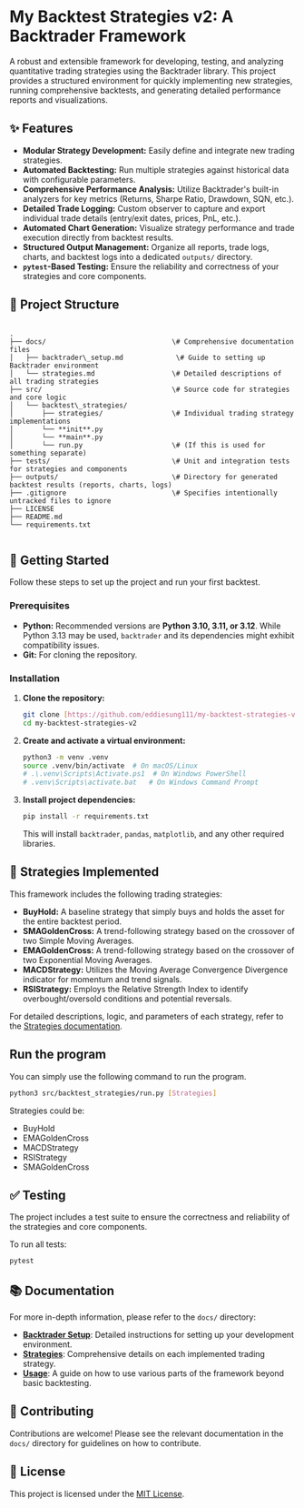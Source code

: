 # My Backtest Strategies v2: A Backtrader Framework

A robust and extensible framework for developing, testing, and analyzing quantitative trading strategies using the Backtrader library. This project provides a structured environment for quickly implementing new strategies, running comprehensive backtests, and generating detailed performance reports and visualizations.

## ✨ Features

* **Modular Strategy Development:** Easily define and integrate new trading strategies.
* **Automated Backtesting:** Run multiple strategies against historical data with configurable parameters.
* **Comprehensive Performance Analysis:** Utilize Backtrader's built-in analyzers for key metrics (Returns, Sharpe Ratio, Drawdown, SQN, etc.).
* **Detailed Trade Logging:** Custom observer to capture and export individual trade details (entry/exit dates, prices, PnL, etc.).
* **Automated Chart Generation:** Visualize strategy performance and trade execution directly from backtest results.
* **Structured Output Management:** Organize all reports, trade logs, charts, and backtest logs into a dedicated `outputs/` directory.
* **`pytest`-Based Testing:** Ensure the reliability and correctness of your strategies and core components.

## 📂 Project Structure

```

.
├── docs/                               \# Comprehensive documentation files
│   ├── backtrader\_setup.md             \# Guide to setting up Backtrader environment
│   └── strategies.md                   \# Detailed descriptions of all trading strategies
├── src/                                \# Source code for strategies and core logic
│   └── backtest\_strategies/
│       ├── strategies/                 \# Individual trading strategy implementations
│       └── **init**.py
│       └── **main**.py
│       └── run.py                      \# (If this is used for something separate)
├── tests/                              \# Unit and integration tests for strategies and components
├── outputs/                            \# Directory for generated backtest results (reports, charts, logs)
├── .gitignore                          \# Specifies intentionally untracked files to ignore
├── LICENSE
├── README.md          
└── requirements.txt       
 

````

## 🚀 Getting Started

Follow these steps to set up the project and run your first backtest.

### Prerequisites

* **Python:** Recommended versions are **Python 3.10, 3.11, or 3.12**. While Python 3.13 may be used, `backtrader` and its dependencies might exhibit compatibility issues.
* **Git:** For cloning the repository.

### Installation

1.  **Clone the repository:**
    ```bash
    git clone [https://github.com/eddiesung111/my-backtest-strategies-v2.git](https://github.com/eddiesung111/my-backtest-strategies-v2.git)
    cd my-backtest-strategies-v2
    ```

2.  **Create and activate a virtual environment:**
    ```bash
    python3 -m venv .venv
    source .venv/bin/activate  # On macOS/Linux
    # .\.venv\Scripts\Activate.ps1  # On Windows PowerShell
    # .venv\Scripts\activate.bat   # On Windows Command Prompt
    ```

3.  **Install project dependencies:**
    ```bash
    pip install -r requirements.txt
    ```
    This will install `backtrader`, `pandas`, `matplotlib`, and any other required libraries.

## 🧠 Strategies Implemented

This framework includes the following trading strategies:

  * **BuyHold:** A baseline strategy that simply buys and holds the asset for the entire backtest period.
  * **SMAGoldenCross:** A trend-following strategy based on the crossover of two Simple Moving Averages.
  * **EMAGoldenCross:** A trend-following strategy based on the crossover of two Exponential Moving Averages.
  * **MACDStrategy:** Utilizes the Moving Average Convergence Divergence indicator for momentum and trend signals.
  * **RSIStrategy:** Employs the Relative Strength Index to identify overbought/oversold conditions and potential reversals.

For detailed descriptions, logic, and parameters of each strategy, refer to the [Strategies documentation](https://www.google.com/search?q=docs/strategies.md).

## Run the program
You can simply use the following command to run the program.
```bash
python3 src/backtest_strategies/run.py [Strategies]
```
Strategies could be:
* BuyHold
* EMAGoldenCross
* MACDStrategy
* RSIStrategy
* SMAGoldenCross

## ✅ Testing

The project includes a test suite to ensure the correctness and reliability of the strategies and core components.

To run all tests:

```bash
pytest
```

## 📚 Documentation

For more in-depth information, please refer to the `docs/` directory:

  * [**Backtrader Setup**](https://www.google.com/search?q=docs/backtrader_setup.md): Detailed instructions for setting up your development environment.
  * [**Strategies**](https://www.google.com/search?q=docs/strategies.md): Comprehensive details on each implemented trading strategy.
  * [**Usage**](https://www.google.com/search?q=docs/usage.md): A guide on how to use various parts of the framework beyond basic backtesting.

## 🤝 Contributing

Contributions are welcome\! Please see the relevant documentation in the `docs/` directory for guidelines on how to contribute.

## 📄 License

This project is licensed under the [MIT License](https://www.google.com/search?q=LICENSE).

```
```
